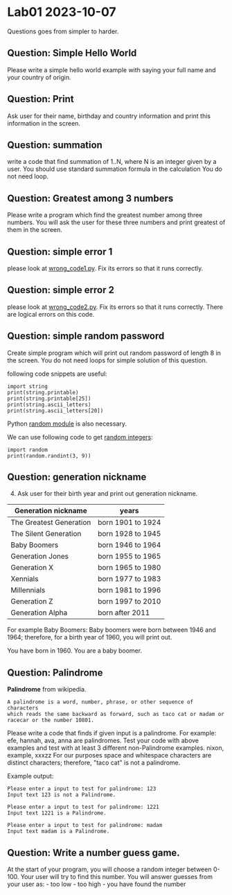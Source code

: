 # Lab01 2023-10-07 

Questions goes from simpler to harder.

## Question: Simple Hello World

Please write a simple hello world example with saying your full name and your country of origin.

## Question: Print

Ask user for their name, birthday and country information and print this information in the screen.

## Question: summation

 write a code that find summation of 1..N, where N is an integer given by a user.
You should use standard summation formula in the calculation
You do not need loop.

## Question: Greatest among 3 numbers

Please write a program which find the greatest number among three numbers.
You will ask the user for these three numbers and print greatest of them in the screen.


## Question: simple error 1

please look at [wrong_code1.py](wrong_code1.py). Fix its errors so that it runs correctly.


## Question: simple error 2

please look at [wrong_code2.py](wrong_code2.py). Fix its errors so that it runs correctly. There are logical errors on this code.

## Question: simple random password

Create simple program which will print out random password of length 8 in the screen.
You do not need loops for simple solution of this question.

following code snippets are useful:

	import string
	print(string.printable)
	print(string.printable[25])
	print(string.ascii_letters)
	print(string.ascii_letters[20])


Python [random module](https://docs.python.org/3/library/random.html) is also necessary.

We can use following code to get [random integers](https://www.w3schools.com/python/ref_random_randint.asp):

	import random
	print(random.randint(3, 9)) 


## Question: generation nickname

4. Ask user for their birth year and print out generation nickname.


| Generation nickname     |  years            |
|-------------------------|-------------------|
| The Greatest Generation | born 1901 to 1924 |
| The Silent Generation   | born 1928 to 1945 |
| Baby Boomers            | born 1946 to 1964 |
| Generation Jones        | born 1955 to 1965 |
| Generation X            | born 1965 to 1980 |
| Xennials                | born 1977 to 1983 |
| Millennials             | born 1981 to 1996 |
| Generation Z            | born 1997 to 2010 |
| Generation Alpha        | born after 2011   |

For example Baby Boomers: Baby boomers were born between 1946 and 1964; therefore, for a birth year of 1960, you will print out. 

You have born in 1960. You are a baby boomer.


## Question: Palindrome

**Palindrome** from wikipedia.

    A palindrome is a word, number, phrase, or other sequence of characters 
    which reads the same backward as forward, such as taco cat or madam or racecar or the number 10801. 


Please write a code that finds if given input is a palindrome. 
For example: efe,  hannah, ava, anna are palindromes.
Test your code with above examples and test with at least 3 different non-Palindrome examples.
nixon, example, xxxzz
For our purposes space and whitespace characters are distinct characters; therefore, "taco cat" is not a palindrome.

Example output: 

    Please enter a input to test for palindrome: 123
    Input text 123 is not a Palindrome.

    Please enter a input to test for palindrome: 1221
    Input text 1221 is a Palindrome.

    Please enter a input to test for palindrome: madam
    Input text madam is a Palindrome.

## Question:  Write a number guess game. 

At the start of your program, you will choose a random integer between 0-100. 
Your user will try to find this number.
You will answer guesses from your user as:
	- too low
	- too high
	- you have found the number

